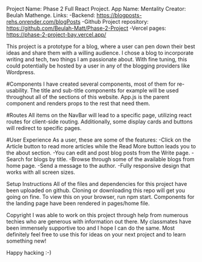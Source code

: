 Project Name: Phase 2 Full React Project.
App Name: Mentality
Creator: Beulah Mathenge.
Links: -Backend: https://blogposts-rehs.onrender.com/blogPosts
       -Github Project repository: https://github.com/Beulah-Matt/Phase-2-Project
       -Vercel pages: https://phase-2-project-bay.vercel.app/

This project is a prototype for a blog, where a user can pen down their best ideas and share them with a willing audience. I chose a blog to incorporate writing and tech, two things I am passionate about. With fine tuning, this could potentially be hosted by a user in any of the blogging providers like Wordpress.

#Components
I have created several components, most of them for re-usability. The title and sub-title components for example will be used throughout all of the sections of this website. App.js is the parent component and renders props to the rest that need them.

#Routes
All items on the NavBar will lead to a specific page, utilizing react routes for client-side routing. Additionally, some display cards and buttons will redirect to specific pages. 

#User Experience
As a user, these are some of the features:
-Click on the Article button to read more articles while the Read More button leads you to the about section.
-You can edit and post blog posts from the Write page.
-Search for blogs by title.
-Browse through some of the available blogs from home page.
-Send a message to the author.
-Fully responsive design that works with all screen sizes.

Setup Instructions
All of the files and dependencies for this project have been uploaded on github. Cloning or downloading this repo will get you going on fine. To view this on your browser, run npm start.
Components for the landing page have been rendered in pages/home file.

Copyright
I was able to work on this project through help from numerous techies who are generous with information out there. My classmates have been immensely
supportive too and I hope I can do the same. Most definitely feel free to use this for ideas on your next project and to learn something new!

Happy hacking :-)
